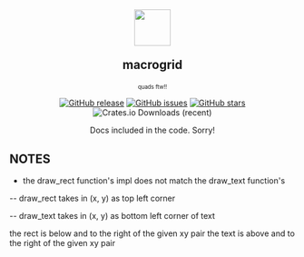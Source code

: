 <div align="center">
  
<h2>
<img src="https://github.com/user-attachments/assets/8d5d8178-e2ef-457a-92a2-decd0e9bac50" width="64px" />
<p >macrogrid </p>
</h2>

<sub><sup>quads ftw!!</sup></sub>

[![GitHub release](https://img.shields.io/github/v/release/azazelcodes/mcbullet?color=blue&label=release)]()
[![GitHub issues](https://img.shields.io/github/issues/azazelcodes/mcbullet?color=red)]()
[![GitHub stars](https://img.shields.io/github/stars/azazelcodes/mcbullet)]()
![Crates.io Downloads (recent)](https://img.shields.io/crates/dr/macrogrid?logo=rust)

Docs included in the code. Sorry!
</div>

## NOTES

- the draw_rect function's impl does not match the draw_text function's

-- draw_rect takes in (x, y) as top left corner

-- draw_text takes in (x, y) as bottom left corner of text

the rect is below and to the right of the given xy pair
the text is above and to the right of the given xy pair
